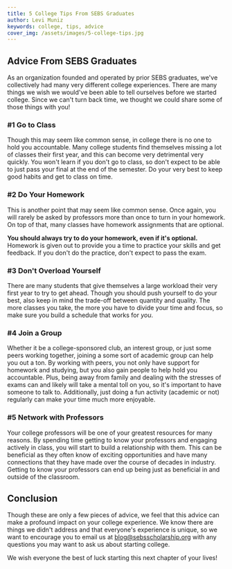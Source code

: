 ```yaml
---
title: 5 College Tips From SEBS Graduates
author: Levi Muniz
keywords: college, tips, advice
cover_img: /assets/images/5-college-tips.jpg
---
```

## Advice From SEBS Graduates

As an organization founded and operated by prior SEBS graduates, we've collectively had many very different college experiences.
There are many things we wish we would've been able to tell ourselves before we started college.
Since we can't turn back time, we thought we could share some of those things with you!

### #1 Go to Class

Though this may seem like common sense, in college there is no one to hold you accountable.
Many college students find themselves missing a lot of classes their first year, and this can become very detrimental very quickly.
You won't learn if you don't go to class, so don't expect to be able to just pass your final at the end of the semester.
Do your very best to keep good habits and get to class on time.

### #2 Do Your Homework

This is another point that may seem like common sense.
Once again, you will rarely be asked by professors more than once to turn in your homework.
On top of that, many classes have homework assignments that are optional.

**You should always try to do your homework, even if it's optional.**
Homework is given out to provide you a time to practice your skills and get feedback.
If you don't do the practice, don't expect to pass the exam.

### #3 Don't Overload Yourself

There are many students that give themselves a large workload their very first year to try to get ahead.
Though you should push yourself to do your best, also keep in mind the trade-off between quantity and quality.
The more classes you take, the more you have to divide your time and focus, so make sure you build a schedule that works for *you*.

### #4 Join a Group

Whether it be a college-sponsored club, an interest group, or just some peers working together, joining a some sort of academic group can help you out a ton.
By working with peers, you not only have support for homework and studying, but you also gain people to help hold you accountable.
Plus, being away from family and dealing with the stresses of exams can and likely will take a mental toll on you, so it's important to have someone to talk to.
Additionally, just doing a fun activity (academic or not) regularly can make your time much more enjoyable.

### #5 Network with Professors

Your college professors will be one of your greatest resources for many reasons.
By spending time getting to know your professors and engaging actively in class, you will start to build a relationship with them.
This can be beneficial as they often know of exciting opportunities and have many connections that they have made over the course of decades in industry.
Getting to know your professors can end up being just as beneficial in and outside of the classroom.

## Conclusion

Though these are only a few pieces of advice, we feel that this advice can make a profound impact on your college experience.
We know there are things we didn't address and that everyone's experience is unique, so we want to encourage you to email us at [blog@sebsscholarship.org](mailto:blog@sebsscholarship.org) with any questions you may want to ask us about starting college.

We wish everyone the best of luck starting this next chapter of your lives!  